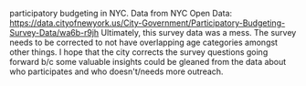 participatory budgeting in NYC. Data from NYC Open Data: https://data.cityofnewyork.us/City-Government/Participatory-Budgeting-Survey-Data/wa6b-r9jh
Ultimately, this survey data was a mess. The survey needs to be corrected to not have overlapping age categories amongst other things. I hope that the city corrects the survey questions going forward b/c some valuable insights could be gleaned from the data about who participates and who doesn't/needs more outreach.
